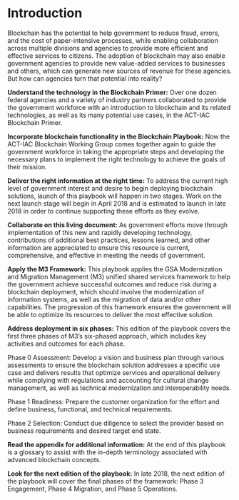 # Introduction

Blockchain has the potential to help government to reduce fraud, errors, and the cost of paper-intensive processes, while enabling collaboration across multiple divisions and agencies to provide more efficient and effective services to citizens. The adoption of blockchain may also enable government agencies to provide new value-added services to businesses and others, which can generate new sources of revenue for these agencies. But how can agencies turn that potential into reality?

**Understand the technology in the Blockchain Primer:** Over one dozen federal agencies and a variety of industry partners collaborated to provide the government workforce with an introduction to blockchain and its related technologies, as well as its many potential use cases, in the ACT-IAC Blockchain Primer.  

**Incorporate blockchain functionality in the Blockchain Playbook:** Now the ACT-IAC Blockchain Working Group comes together again to guide the government workforce in taking the appropriate steps and developing the necessary plans to implement the right technology to achieve the goals of their mission.  

**Deliver the right information at the right time:** To address the current high level of government interest and desire to begin deploying blockchain solutions, launch of this playbook will happen in two stages.  Work on the next launch stage will begin in April 2018 and is estimated to launch in late 2018 in order to continue supporting these efforts as they evolve.

**Collaborate on this living document:** As government efforts move through implementation of this new and rapidly developing technology, contributions of additional best practices, lessons learned, and other information are appreciated to ensure this resource is current, comprehensive, and effective in meeting the needs of government.

**Apply the M3 Framework:** This playbook applies the GSA Modernization and Migration Management (M3) unified shared services framework to help the government achieve successful outcomes and reduce risk during a blockchain deployment, which should involve the modernization of information systems, as well as the migration of data and/or other capabilities. The progression of this framework ensures the government will be able to optimize its resources to deliver the most effective solution.

**Address deployment in six phases:** This edition of the playbook covers the first three phases of M3’s six-phased approach, which includes key activities and outcomes for each phase.  

Phase 0 Assessment: Develop a vision and business plan through various assessments to ensure the blockchain solution addresses a specific use case and delivers results that optimize services and operational delivery while complying with regulations and accounting for cultural change management, as well as technical modernization and interoperability needs.

Phase 1 Readiness: Prepare the customer organization for the effort and define business, functional, and technical requirements.

Phase 2 Selection: Conduct due diligence to select the provider based on business requirements and desired target end state.

**Read the appendix for additional information:** At the end of this playbook is a glossary to assist with the in-depth terminology associated with advanced blockchain concepts. 

**Look for the next edition of the playbook:** In late 2018, the next edition of the playbook will cover the final phases of the framework: Phase 3 Engagement, Phase 4 Migration, and Phase 5 Operations.
